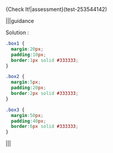 {Check It!|assessment}(test-253544142)

|||guidance

Solution :

```css
.box1 {
  margin:20px;
  padding:10px;
  border:1px solid #333333;
}

.box2 {
  margin:5px;
  padding:20px;
  border:2px solid #333333;
}

.box3 {
  margin:50px;
  padding:40px;
  border:6px solid #333333;
}
```

|||

